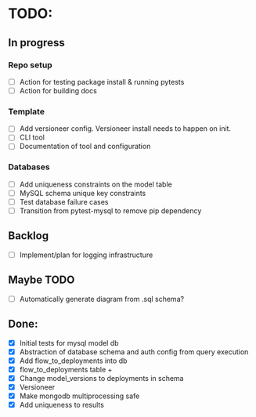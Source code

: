 # TODO:

## In progress
### Repo setup
- [ ] Action for testing package install & running pytests
- [ ] Action for building docs

### Template
- [ ] Add versioneer config. Versioneer install needs to happen on init.
- [ ] CLI tool
- [ ] Documentation of tool and configuration

### Databases
- [ ] Add uniqueness constraints on the model table 
- [ ] MySQL schema unique key constraints
- [ ] Test database failure cases 
- [ ] Transition from pytest-mysql to remove pip dependency

## Backlog
- [ ] Implement/plan for logging infrastructure

## Maybe TODO
- [ ] Automatically generate diagram from .sql schema?

## Done:
- [x] Initial tests for mysql model db
- [x] Abstraction of database schema and auth config from query execution
- [x] Add flow_to_deployments into db 
- [x] flow_to_deployments table +
- [x] Change model_versions to deployments in schema
- [x] Versioneer
- [x] Make mongodb multiprocessing safe
- [x] Add uniqueness to results
